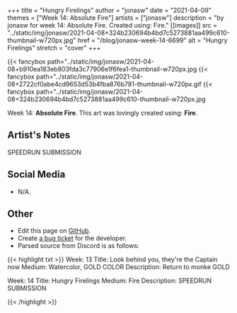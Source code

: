 +++
title =       "Hungry Firelings"
author =      "jonasw"
date =        "2021-04-09"
themes =      ["Week 14: Absolute Fire"]
artists =     ["jonasw"]
description = "by jonasw for week 14: Absolute Fire. Created using: Fire."
[[images]]
              src = "../static/img/jonasw/2021-04-08+324b230694b4bd7c5273881aa499c610-thumbnail-w720px.jpg"
              href = "/blog/jonasw-week-14-6699"
              alt = "Hungry Firelings"
              stretch = "cover"
+++


{{< fancybox path="../static/img/jonasw/2021-04-08+b910ea183eb803fda3c77906e1f6fea1-thumbnail-w720px.jpg
{{< fancybox path="../static/img/jonasw/2021-04-08+2722cf0abe4cd9653d53b4fba876b781-thumbnail-w720px.gif
{{< fancybox path="../static/img/jonasw/2021-04-08+324b230694b4bd7c5273881aa499c610-thumbnail-w720px.jpg

Week 14: **Absolute Fire**. This art was lovingly created using: **Fire**.

## Artist's Notes

SPEEDRUN SUBMISSION

## Social Media

- N/A.

## Other

- Edit this page on [GitHub](https://github.com/teaminkling/web-refresh/edit/main/content/blog/jonasw-week-14-6699.md).
- Create [a bug ticket](https://github.com/teaminkling/web-refresh/issues/new?assignees=&labels=bug&template=problem-report.md&title=) for the developer.
- Parsed source from Discord is as follows:

{{< highlight txt >}}
Week: 13
Title:  Look behind you, they're the Captain now
Medium: Watercolor, GOLD COLOR
Description: 
Return to monke
GOLD

Week: 14
Title: Hungry Firelings
Medium: Fire
Description: 
SPEEDRUN SUBMISSION

{{< /highlight >}}